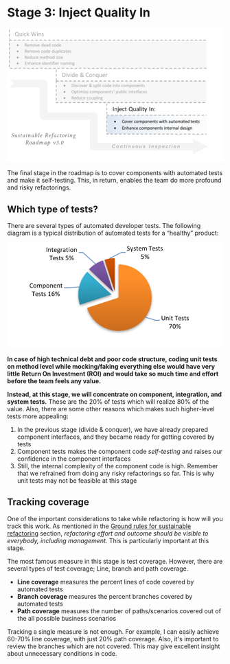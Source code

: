 # Stage 3: Inject Quality In

![Stage 3: Inject quality in - Cover components with automated tests](images/roadmap-stage3.png)

The final stage in the roadmap is to cover components with automated tests and make it self-testing. This, in return, enables the team do more profound and risky refactorings.

## Which type of tests?

There are several types of automated developer tests. The following diagram is a typical distribution of automated tests for a “healthy” product:

![Distribution of automated tests](images/test_types.png)

**In case of high technical debt and poor code structure, coding unit tests on method level while mocking/faking everything else would have very little Return On Investment (ROI) and would take so much time and effort before the team feels any value.**

**Instead, at this stage, we will concentrate on component, integration, and system tests.** These are the 20% of tests which will realize 80% of the value. Also, there are some other reasons which makes such higher-level tests more appealing:

1. In the previous stage (divide & conquer), we have already prepared component interfaces, and they became ready for getting covered by tests
2. Component tests makes the component code *self-testing*  and raises our confidence in the component interfaces
3. Still, the internal complexity of the component code is high. Remember that we refrained from doing any risky refactorings so far. This is why unit tests may not be feasible at this stage

## Tracking coverage

One of the important considerations to take while refactoring is how will you track this work. As mentioned in the [Ground rules for sustainable refactoring]({#ground-rules}) section, *refactoring effort and outcome should be visible to everybody, including management.* This is particularly important at this stage.

The most famous measure in this stage is test coverage. However, there are several types of test coverage; Line, branch and path coverage.

* **Line coverage** measures the percent lines of code covered by automated tests
* **Branch coverage** measures the percent branches covered by automated tests
* **Path coverage** measures the number of paths/scenarios covered out of the all possible business scenarios

Tracking a single measure is not enough. For example, I can easily achieve 60-70% line coverage, with just 20% path coverage. Also, it's important to review the branches which are not covered. This may give excellent insight about unnecessary conditions in code.
